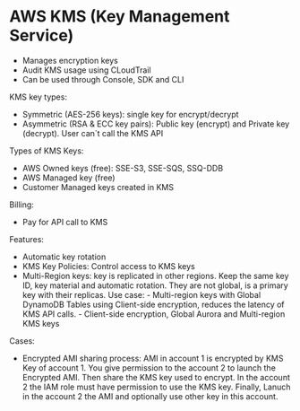 
# AWS KMS (Key Management Service)

- Manages encryption keys
- Audit KMS usage using CLoudTrail
- Can be used through Console, SDK and CLI

KMS key types:
- Symmetric (AES-256 keys): single key for encrypt/decrypt
- Asymmetric (RSA & ECC key pairs): Public key (encrypt) and Private key (decrypt). User can´t call the KMS API

Types of KMS Keys:
- AWS Owned keys (free): SSE-S3, SSE-SQS, SSQ-DDB
- AWS Managed key (free)
- Customer Managed keys created in KMS

Billing:
- Pay for API call to KMS

Features: 
- Automatic key rotation
- KMS Key Policies: Control access to KMS keys
- Multi-Region keys: key is replicated in other regions. Keep the same key ID, key material and automatic rotation. They are not global, is a primary key with their replicas. Use case: 
        - Multi-region keys with Global DynamoDB Tables using Client-side encryption, reduces the latency of KMS API calls. 
        - Client-side encryption, Global Aurora and Multi-region KMS keys

Cases:
- Encrypted AMI sharing process: AMI in account 1 is encrypted by KMS Key of account 1. You give permission to the account 2 to launch the Encrypted AMI. Then share the KMS key used to encrypt. In the account 2 the IAM role must have permission to use the KMS key. Finally, Lanuch in the account 2 the AMI and optionally use other key in this account. 
